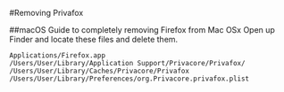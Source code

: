 #Removing Privafox

##macOS
Guide to completely removing Firefox from Mac OSx
Open up Finder and locate these files and delete them.

`Applications/Firefox.app`  
`/Users/User/Library/Application Support/Privacore/Privafox/`  
`/Users/User/Library/Caches/Privacore/Privafox`  
`/Users/User/Library/Preferences/org.Privacore.privafox.plist`
